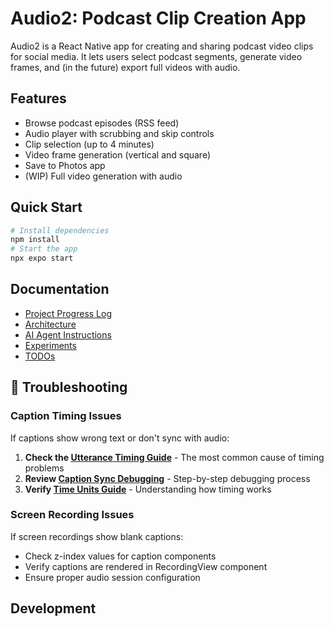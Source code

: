 # Audio2: Podcast Clip Creation App

Audio2 is a React Native app for creating and sharing podcast video clips for social media. It lets users select podcast segments, generate video frames, and (in the future) export full videos with audio.

## Features
- Browse podcast episodes (RSS feed)
- Audio player with scrubbing and skip controls
- Clip selection (up to 4 minutes)
- Video frame generation (vertical and square)
- Save to Photos app
- (WIP) Full video generation with audio

## Quick Start
```bash
# Install dependencies
npm install
# Start the app
npx expo start
```

## Documentation
- [Project Progress Log](docs/project-progress-log.md)
- [Architecture](docs/architecture.md)
- [AI Agent Instructions](docs/ai-instructions.md)
- [Experiments](docs/experiments/)
- [TODOs](docs/todo.md) 

## 🚨 Troubleshooting

### Caption Timing Issues
If captions show wrong text or don't sync with audio:
1. **Check the [Utterance Timing Guide](docs/utterance_timing_guide.md)** - The most common cause of timing problems
2. **Review [Caption Sync Debugging](docs/caption_sync_debugging.md)** - Step-by-step debugging process
3. **Verify [Time Units Guide](docs/time_units_guide.md)** - Understanding how timing works

### Screen Recording Issues
If screen recordings show blank captions:
- Check z-index values for caption components
- Verify captions are rendered in RecordingView component
- Ensure proper audio session configuration

## Development 